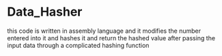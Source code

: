 # Data_Hasher
this code is written in assembly language and it modifies the number entered into it and hashes it and return the hashed value after passing the input data through a complicated hashing function
